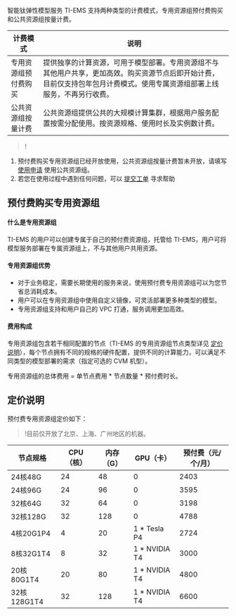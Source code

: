 智能钛弹性模型服务 TI-EMS 支持两种类型的计费模式，专用资源组预付费购买和公共资源组按量计费。

| 计费模式             | 说明                                                         |
| -------------------- | ------------------------------------------------------------ |
| 专用资源组预付费购买 | 提供独享的计算资源，可用于模型部署。专用资源组不与其他用户共享，更加高效。购买资源节点后即开始计费，目前仅支持包年包月计费模式。使用专属资源组部署上线服务，不再另行收费。 |
| 公共资源组按量计费   | 公共资源组提供公共的大规模计算集群，根据用户服务配置按需分配使用。按资源规格、使用时长及实例数计费。 |

>!
1. 预付费购买专用资源组已经开放使用，公共资源组按量计费暂未开放，请填写 [使用申请]( https://cloud.tencent.com/apply/p/nx0bbybrhuf) 使用公共资源组。
2. 若您在使用过程中遇到任何问题，可以 [提交工单](https://console.cloud.tencent.com/workorder/category?level1_id=517&level2_id=727&source=0&data_title=%E5%85%B6%E4%BB%96%E8%85%BE%E8%AE%AF%E4%BA%91%E4%BA%A7%E5%93%81&step=1) 寻求帮助

## 预付费购买专用资源组

#### 什么是专用资源组
TI-EMS 的用户可以创建专属于自己的预付费资源组，托管给 TI-EMS，用户可将模型服务部署在专属资源组上，不与其他用户共用资源。

####  专用资源组优势
- 对于业务稳定，需要长期使用的服务来说，使用预付费专用资源组可以为您节省总消耗成本。
- 用户可以在专用资源组中使用自定义镜像，可灵活部署更多种类型的模型。
- 专用资源组支持和用户自己的 VPC 打通，服务调用更加高效。

#### 费用构成
专用资源组包含若干相同配置的节点（TI-EMS 的专用资源组节点类型详见 [定价说明](tenisst)），每个节点拥有不同的规格的硬件配置，提供不同的计算能力，可以满足不同类型的模型部署的需求（指定可选的 CVM 机型）。

专用资源组的总体费用 = 单节点费用 * 节点数量 * 预付费时长。

## <span id="tenisst">定价说明</span>
预付费专用资源组定价如下：
>!目前仅开放了北京、上海、广州地区的机器。

| 节点规格              | CPU（核） | 内存（G） | GPU（卡）        | 预付费（元/个/月） |
| --------------------- | --------- | --------- | ----------- | ---------------------------------- |
| 24核48G               | 24        | 48        | 0           | 2403                               |
| 24核96G               | 24        | 96        | 0           | 3595                               |
| 32核64G               | 32        | 64        | 0           | 3198                               |
| 32核128G              | 32        | 128       | 0           | 4788                               |
| 4核20G1P4             | 4         | 20        | 1 * Tesla P4 | 2724                               |
| 8核32G1T4             | 8         | 32        | 1 * NVIDIA T4 | 3000                               |
| 20核80G1T4            | 20        | 80        | 1 * NVIDIA T4 | 4800                               |
| 32核128G1T4           | 32        | 128       | 1 * NVIDIA T4 | 6600                               |

